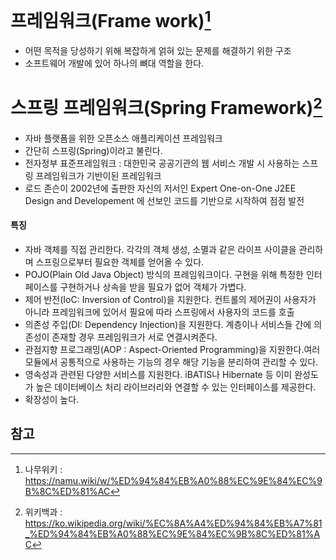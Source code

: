 # 프레임워크(Frame work)[^1]

* 어떤 목적을 당성하기 위해 복잡하게 얽혀 있는 문제를 해결하기 위한 구조
* 소프트웨어 개발에 있어 하나의 뼈대 역할을 한다.



# 스프링 프레임워크(Spring Framework)[^2]

* 자바 플랫폼을 위한 오픈소스 애플리케이션 프레임워크
* 간단히 스프링(Spring)이라고 불린다.
* 전자정부 표준프레임워크 : 대한민국 공공기관의 웹 서비스 개발 시 사용하는 스프링 프레임워크가 기반이된 프레임워크
* 로드 존슨이 2002년에 출판한 자신의 저서인 Expert One-on-One J2EE Design and Developement 에 선보인 코드를 기반으로 시작하여 점점 발전

#### 특징

* 자바 객체를 직접 관리한다. 각각의 객체 생성, 소멸과 같은 라이프 사이클을 관리하며 스프링으로부터 필요한 객체를 얻어올 수 있다.
* POJO(Plain Old Java Object) 방식의 프레임워크이다. 구현을 위해 특정한 인터페이스를 구현하거나 상속을 받을 필요가 없어 객체가 가볍다.
* 제어 반전(IoC: Inversion of Control)을 지원한다. 컨트롤의 제어권이 사용자가 아니라 프레임워크에 있어서 필요에 따라 스프링에서 사용자의 코드를 호출
* 의존성 주입(DI: Dependency Injection)을 지원한다. 계층이나 서비스들 간에 의존성이 존재할 경우 프레임워크가 서로 연결시켜준다.
* 관점지향 프로그래밍(AOP : Aspect-Oriented Programming)을 지원한다.여러 모듈에서 공통적으로 사용하는 기능의 경우 해당 기능을 분리하여 관리할 수 있다.
* 영속성과 관련된 다양한 서비스를 지원한다. iBATIS나 Hibernate 등 이미 완성도가 높은 데이터베이스 처리 라이브러리와 연결할 수 있는 인터페이스를 제공한다.
* 확장성이 높다.

## 참고

[^1]: 나무위키 : https://namu.wiki/w/%ED%94%84%EB%A0%88%EC%9E%84%EC%9B%8C%ED%81%AC
[^2]: 위키백과 : https://ko.wikipedia.org/wiki/%EC%8A%A4%ED%94%84%EB%A7%81_%ED%94%84%EB%A0%88%EC%9E%84%EC%9B%8C%ED%81%AC

 
